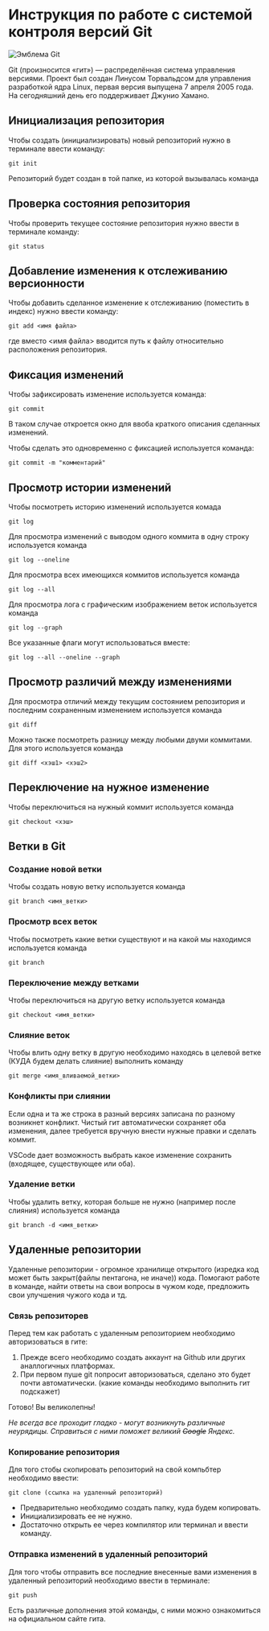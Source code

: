 # **Инструкция по работе с системой контроля версий Git**

![Эмблема Git](git.jpg)

Git (произносится «гит») — распределённая система управления версиями. Проект был создан Линусом Торвальдсом для управления разработкой ядра Linux, первая версия выпущена 7 апреля 2005 года. На сегодняшний день его поддерживает Джунио Хамано.

## Инициализация репозитория

Чтобы создать (инициализировать) новый репозиторий нужно в терминале ввести команду:

    git init

Репозиторий будет создан в той папке, из которой вызывалась команда

## Проверка состояния репозитория

Чтобы проверить текущее состояние репозитория нужно ввести в терминале команду:

    git status

## Добавление изменения к отслеживанию версионности

Чтобы добавить сделанное изменение к отслеживанию (поместить в индекс) нужно ввести команду:

    git add <имя файла>

где вместо <имя файла> вводится путь к файлу относительно расположения репозитория.

## Фиксация изменений

Чтобы зафиксировать изменение используется команда:

    git commit

В таком случае откроется окно для ввоба краткого описания сделанных изменений.

Чтобы сделать это одновременно с фиксацией используется команда:

    git commit -m "комментарий"

## Просмотр истории изменений

Чтобы посмотреть историю изменений используется комада

    git log

Для просмотра изменений с выводом одного коммита в одну строку используется команда

    git log --oneline

Для просмотра всех имеющихся коммитов используется команда

    git log --all

Для просмотра лога с графическим изображением веток используется команда

    git log --graph

Все указанные флаги могут использоваться вместе:

    git log --all --oneline --graph

## Просмотр различий между изменениями

Для просмотра отличий между текущим состоянием репозитория и последним сохраненным изменением используется команда

    git diff

Можно также посмотреть разницу между любыми двуми коммитами. Для этого используется команда

    git diff <хэш1> <хэш2>

## Переключение на нужное изменение

Чтобы переключиться на нужный коммит используется команда

    git checkout <хэш>

## Ветки в Git

### Создание новой ветки

Чтобы создать новую ветку используется команда

    git branch <имя_ветки>

### Просмотр всех веток

Чтобы посмотреть какие ветки существуют и на какой мы находимся используется команда

    git branch

### Переключение между ветками

Чтобы переключиться на другую ветку используется команда

    git checkout <имя_ветки>

### Слияние веток

Чтобы влить одну ветку в другую необходимо находясь в целевой ветке (КУДА будем делать слияние) выполнить команду

    git merge <имя_вливаемой_ветки>

### Конфликты при слиянии

Если одна и та же строка в разный версиях записана по разному возникнет конфликт.
Чистый гит автоматически сохраняет оба изменения, далее требуется вручную внести нужные правки и сделать коммит.

VSСode дает возможность выбрать какое изменение сохранить (входящее, существующее или оба).

### Удаление ветки

Чтобы удалить ветку, которая больше не нужно (например после слияния) используется команда

    git branch -d <имя_ветки>
    
## Удаленные репозитории

Удаленные репозитории - огромное хранилище открытого (изредка код может быть закрыт(файлы пентагона, не иначе)) кода. Помогают работе в команде, найти ответы на свои вопросы в чужом коде, предложить свои улучшения чужого кода и тд. 

### Связь репозиторев

Перед тем как работать с удаленным репозиторием необходимо авторизоваться в гите:

1. Прежде всего необходимо создать аккаунт на Github или других аналлогичных платформах.
2. При первом пуше git попросит авторизоваться, сделано это будет почти автоматически. (какие команды необходимо выполнить гит подскажет)

Готово! Вы великолепны! 

*Не всегда все проходит гладко - могут возникнуть различные неурядицы. Справиться с ними поможет великий ~~Google~~ Яндекс.*


### Копирование репозитория

Для того стобы скопировать репозиторий на свой компьбтер необходимо ввести:

    git clone (ссылка на удаленный репозиторий)

* Предварительно необходимо создать папку, куда будем копировать. 
* Инициализировать ее не нужно. 
* Достаточно открыть ее через компилятор или терминал и ввести команду.

### Отправка изменений в удаленный репозиторий

Для того чтобы отправить все последние внесенные вами изменения в удаленный репозиторий необходимо ввести в терминале:

    git push

Есть различные дополнения этой команды, с ними можно ознакомиться на официальном сайте гита. 
